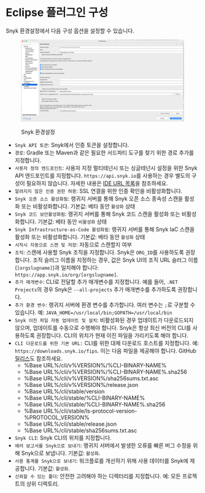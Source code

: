 # Eclipse 플러그인 구성

Snyk 환경설정에서 다음 구성 옵션을 설정할 수 있습니다.

<figure><img src="../../../.gitbook/assets/image (2) (12).png" alt=""><figcaption><p>Snyk 환경설정</p></figcaption></figure>

* `Snyk API 토큰`: Snyk에서 인증 토큰을 설정합니다.
* `경로`: Gradle 또는 Maven과 같은 필요한 서드파티 도구를 찾기 위한 경로 추가를 지정합니다.
* `사용자 정의 엔드포인트`: 사용자 지정 멀티테넌시 또는 싱글테넌시 설정을 위한 Snyk API 엔드포인트를 지정합니다. `https://api.snyk.io`를 사용하는 경우 별도의 구성이 필요하지 않습니다. 자세한 내용은 [IDE URL 목록](../../../working-with-snyk/regional-hosting-and-data-residency.md#ides-urls)을 참조하세요.
* `알려지지 않은 인증 권한 허용`: SSL 연결을 위한 인증 확인을 비활성화합니다.
* `Snyk 오픈 소스 활성화됨`: 랭귀지 서버를 통해 Snyk 오픈 소스 종속성 스캔을 활성화 또는 비활성화합니다. 기본값: 베타 동안 `활성화` 상태
* `Snyk 코드 보안활성화됨`: 랭귀지 서버를 통해 Snyk 코드 스캔을 활성화 또는 비활성화합니다. 기본값: 베타 동안 `비활성화` 상태
* `Snyk Infrastructure-as-Code 활성화됨`: 랭귀지 서버를 통해 Snyk IaC 스캔을 활성화 또는 비활성화합니다. 기본값: 베타 동안 `활성화` 상태
* `시작시 자동으로 스캔 및 저장`: 자동으로 스캔할지 여부
* `조직`: 스캔에 사용할 Snyk 조직을 지정합니다. Snyk은 `ORG_ID`를 사용하도록 권장합니다. 조직 슬러그 이름을 지정하는 경우, 값은 Snyk UI의 조직 URL 슬러그 이름 (`[orgslugname]`)과 일치해야 합니다: `https://app.snyk.io/org/[orgslugname]`.
* `추가 매개변수`: CLI로 전달할 추가 매개변수를 지정합니다. 예를 들어, `.NET Projects`의 경우 Snyk은 `--all-projects` 추가 매개변수를 추가하도록 권장합니다.
* `추가 환경 변수`: 랭귀지 서버에 환경 변수를 추가합니다. 여러 변수는 `;`로 구분할 수 있습니다. 예: `JAVA_HOME=/usr/local/bin;GOPATH=/usr/local/bin`
* `Snyk 이진 파일 자동 업데이트 및 설치`: 비활성화된 경우 업데이트가 다운로드되지 않으며, 업데이트를 수동으로 수행해야 합니다. Snyk은 항상 최신 버전의 CLI를 사용하도록 권장합니다. CLI의 위치가 현재 이진 파일을 가리키도록 해야 합니다.
* `CLI 다운로드를 위한 기본 URL:` CLI를 위한 대체 다운로드 호스트를 지정합니다. 예: `https://downloads.snyk.io/fips`. 이는 다음 파일을 제공해야 합니다. GitHub [릴리스](https://github.com/snyk/cli/releases)도 참조하세요.
  * %Base URL%/cli/v%VERSION%/%CLI-BINARY-NAME%
  * %Base URL%/cli/v%VERSION%/%CLI-BINARY-NAME%.sha256
  * %Base URL%/cli/v%VERSION%/sha256sums.txt.asc
  * %Base URL%/cli/v%VERSION%/release.json
  * %Base URL%/cli/stable/version
  * %Base URL%/cli/stable/%CLI-BINARY-NAME%
  * %Base URL%/cli/stable/%CLI-BINARY-NAME%.sha256
  * %Base URL%/cli/stable/ls-protocol-version-%PROTOCOL\_VERSION%
  * %Base URL%/cli/stable/release.json
  * %Base URL%/cli/stable/sha256sums.txt.asc
* `Snyk CLI`: Snyk CLI의 위치를 지정합니다.
* `에러 보고서를 Snyk으로 보내기`: 랭귀지 서버에서 발생한 오류를 빠른 버그 수정을 위해 Snyk으로 보냅니다. 기본값: `활성화`.
* `사용 통계를 Snyk으로 보내기`: 워크플로를 개선하기 위해 사용 데이터를 Snyk에 제공합니다. 기본값: `활성화`.
* `신뢰할 수 있는 폴더`: 안전한 고려해야 하는 디렉터리를 지정합니다. 예: 모든 프로젝트의 상위 디렉토리.
